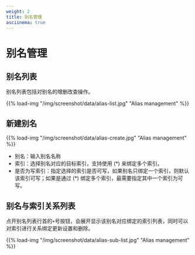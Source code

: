 ```yaml
---
weight: 2
title: 别名管理
asciinema: true
---
```


# 别名管理

## 别名列表

别名列表包括对别名的增删改查操作。

{{% load-img "/img/screenshot/data/alias-list.jpg" "Alias management" %}}

## 新建别名

{{% load-img "/img/screenshot/data/alias-create.jpg" "Alias management" %}}

- 别名：输入别名名称
- 索引：选择别名对应的目标索引，支持使用 (\*) 来绑定多个索引。
- 是否为写索引：指定选择的索引是否可写，如果别名只绑定一个索引，则默认该索引可写；如果是通过 (\*) 绑定多个索引，最需要指定其中一个索引为可写。

## 别名与索引关系列表

点开别名列表行首的`+`号按钮，会展开显示该别名对应绑定的索引列表，同时可以对索引进行关系绑定更新设置和删除。

{{% load-img "/img/screenshot/data/alias-sub-list.jpg" "Alias management" %}}
